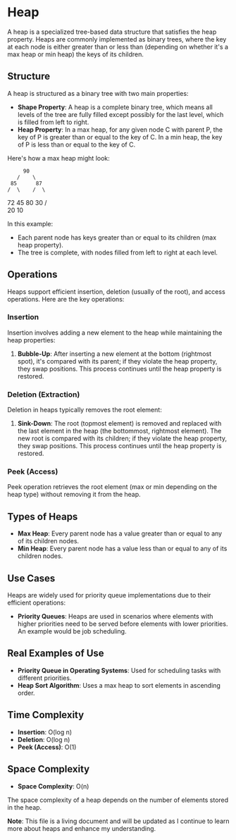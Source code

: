 # Heap

A heap is a specialized tree-based data structure that satisfies the heap property. Heaps are commonly implemented as binary trees, where the key at each node is either greater than or less than (depending on whether it's a max heap or min heap) the keys of its children.

## Structure

A heap is structured as a binary tree with two main properties:

- **Shape Property**: A heap is a complete binary tree, which means all levels of the tree are fully filled except possibly for the last level, which is filled from left to right.
- **Heap Property**: In a max heap, for any given node C with parent P, the key of P is greater than or equal to the key of C. In a min heap, the key of P is less than or equal to the key of C.

Here's how a max heap might look:

         90
       /    \
     85      87
    /  \    /  \

72 45 80 30
/ \
20 10

In this example:

- Each parent node has keys greater than or equal to its children (max heap property).
- The tree is complete, with nodes filled from left to right at each level.

## Operations

Heaps support efficient insertion, deletion (usually of the root), and access operations. Here are the key operations:

### Insertion

Insertion involves adding a new element to the heap while maintaining the heap properties:

1. **Bubble-Up**: After inserting a new element at the bottom (rightmost spot), it's compared with its parent; if they violate the heap property, they swap positions. This process continues until the heap property is restored.

### Deletion (Extraction)

Deletion in heaps typically removes the root element:

1. **Sink-Down**: The root (topmost element) is removed and replaced with the last element in the heap (the bottommost, rightmost element). The new root is compared with its children; if they violate the heap property, they swap positions. This process continues until the heap property is restored.

### Peek (Access)

Peek operation retrieves the root element (max or min depending on the heap type) without removing it from the heap.

## Types of Heaps

- **Max Heap**: Every parent node has a value greater than or equal to any of its children nodes.
- **Min Heap**: Every parent node has a value less than or equal to any of its children nodes.

## Use Cases

Heaps are widely used for priority queue implementations due to their efficient operations:

- **Priority Queues**: Heaps are used in scenarios where elements with higher priorities need to be served before elements with lower priorities. An example would be job scheduling.

## Real Examples of Use

- **Priority Queue in Operating Systems**: Used for scheduling tasks with different priorities.
- **Heap Sort Algorithm**: Uses a max heap to sort elements in ascending order.

## Time Complexity

- **Insertion**: O(log n)
- **Deletion**: O(log n)
- **Peek (Access)**: O(1)

## Space Complexity

- **Space Complexity**: O(n)

The space complexity of a heap depends on the number of elements stored in the heap.

**Note**: This file is a living document and will be updated as I continue to learn more about heaps and enhance my understanding.
